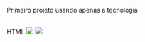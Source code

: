 <p>Primeiro projeto usando apenas a tecnologia </p>
<br>
HTML
<img src="https://img.shields.io/badge/HTML5-E34F26?style=for-the-badge&logo=html5&logoColor=white">

<img src="https://github.com/joaobigodon/DESAFIOS-DEVCLUB/blob/master/IMGS/Sem%20t%C3%ADtulo.png?raw=true" >
